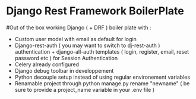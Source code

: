 <h1> Django Rest Framework BoilerPlate  </h1>

#Out of the box working Django ( + DRF ) boiler plate with :

- Custom user model with email as default for login  
- Django-rest-auth ( you may want to switch to dj-rest-auth ) authentication + django-all-auth templates ( login, register, email, reset password etc ) for Session Authentication
- Celery already configured 
- Django debug toolbar in developpement 
- Python decouple setup instead of using regular environement variables 
- Renamable project through python manage.py rename "newname" ( be sure to provide a project_name variable in your .env file ) 


